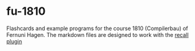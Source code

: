 # fu-1810

Flashcards and example programs for the course 1810 (Compilerbau) of Fernuni Hagen. The markdown files are designed to work with the [recall plugin](https://marketplace.visualstudio.com/items?itemName=frenya.vscode-recall)
